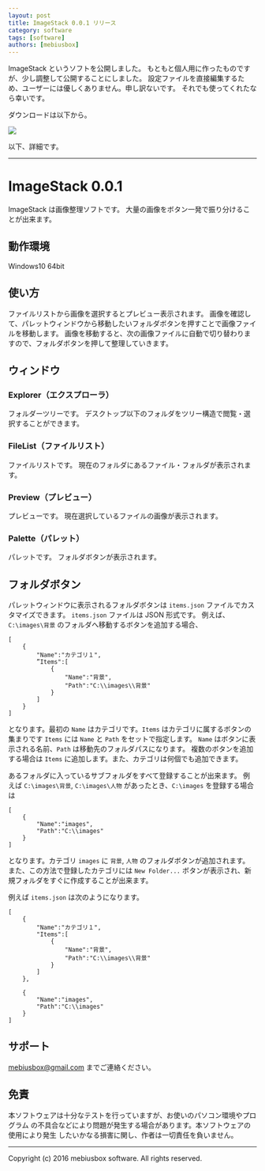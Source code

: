 ```yaml
---
layout: post
title: ImageStack 0.0.1 リリース
category: software
tags: [software]
authors: [mebiusbox]
---
```


ImageStack というソフトを公開しました。
もともと個人用に作ったものですが、少し調整して公開することにしました。
設定ファイルを直接編集するため、ユーザーには優しくありません。申し訳ないです。
それでも使ってくれたなら幸いです。

ダウンロードは以下から。

<a href="http://bit.ly/2bfP6oA" target="_blank">
<img src="/assets/img/download_zip.jpg" />
</a>

以下、詳細です。

---

# ImageStack 0.0.1

ImageStack は画像整理ソフトです。
大量の画像をボタン一発で振り分けることが出来ます。

## 動作環境

Windows10 64bit

## 使い方

ファイルリストから画像を選択するとプレビュー表示されます。
画像を確認して、パレットウィンドウから移動したいフォルダボタンを押すことで画像ファイルを移動します。
画像を移動すると、次の画像ファイルに自動で切り替わりますので、フォルダボタンを押して整理していきます。

## ウィンドウ

### Explorer（エクスプローラ）

フォルダーツリーです。
デスクトップ以下のフォルダをツリー構造で閲覧・選択することができます。

### FileList（ファイルリスト）

ファイルリストです。
現在のフォルダにあるファイル・フォルダが表示されます。

### Preview（プレビュー）

プレビューです。
現在選択しているファイルの画像が表示されます。

### Palette（パレット）

パレットです。
フォルダボタンが表示されます。

## フォルダボタン

パレットウィンドウに表示されるフォルダボタンは `items.json` ファイルでカスタマイズできます。
`items.json` ファイルは JSON 形式です。
例えば、`C:\images\背景` のフォルダへ移動するボタンを追加する場合、

```
[
    {
        "Name":"カテゴリ１",
        ”Items":[
            {
                "Name":"背景",
                "Path":"C:\\images\\背景"
            }
        ]
    }
]
```

となります。最初の `Name` はカテゴリです。`Items` はカテゴリに属するボタンの集まりです
`Items` には `Name` と `Path` をセットで指定します。
`Name` はボタンに表示される名前、`Path` は移動先のフォルダパスになります。
複数のボタンを追加する場合は `Items` に追加します。また、カテゴリは何個でも追加できます。

あるフォルダに入っているサブフォルダをすべて登録することが出来ます。
例えば `C:\images\背景`, `C:\images\人物` があったとき、`C:\images` を登録する場合は

```
[
    {
        "Name":"images",
        "Path":"C:\\images"
    }
]
```

となります。カテゴリ `images` に `背景`, `人物` のフォルダボタンが追加されます。
また、この方法で登録したカテゴリには `New Folder...` ボタンが表示され、新規フォルダをすぐに作成することが出来ます。

例えば `items.json` は次のようになります。

```
[
    {
        "Name":"カテゴリ１",
        "Items":[
            {
                "Name":"背景",
                "Path":"C:\\images\\背景"
            }
        ]
    },

    {
        "Name":"images",
        "Path":"C:\\images"
    }
]
```



## サポート

mebiusbox@gmail.com までご連絡ください。

## 免責

本ソフトウェアは十分なテストを行っていますが、お使いのパソコン環境やプログラム
の不具合などにより問題が発生する場合があります。本ソフトウェアの使用により発生
したいかなる損害に関し、作者は一切責任を負いません。

----------------------------------------

Copyright (c) 2016 mebiusbox software. All rights reserved.
